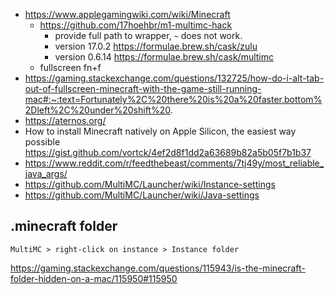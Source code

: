 - https://www.applegamingwiki.com/wiki/Minecraft
  - https://github.com/17hoehbr/m1-multimc-hack
    - provide full path to wrapper, `~` does not work.
    - version 17.0.2 https://formulae.brew.sh/cask/zulu
    - version 0.6.14 https://formulae.brew.sh/cask/multimc
  - fullscreen fn+f
- https://gaming.stackexchange.com/questions/132725/how-do-i-alt-tab-out-of-fullscreen-minecraft-with-the-game-still-running-mac#:~:text=Fortunately%2C%20there%20is%20a%20faster,bottom%2Dleft%2C%20under%20shift%20.
- https://aternos.org/
- How to install Minecraft natively on Apple Silicon, the easiest way possible https://gist.github.com/vortck/4ef2d8f1dd2a63689b82a5b05f7b1b37
- https://www.reddit.com/r/feedthebeast/comments/7tj49y/most_reliable_java_args/
- https://github.com/MultiMC/Launcher/wiki/Instance-settings
- https://github.com/MultiMC/Launcher/wiki/Java-settings

## .minecraft folder

`MultiMC > right-click on instance > Instance folder`

https://gaming.stackexchange.com/questions/115943/is-the-minecraft-folder-hidden-on-a-mac/115950#115950
